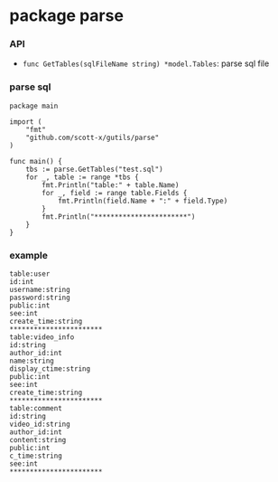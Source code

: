 # package parse

### API
- `func GetTables(sqlFileName string) *model.Tables`: parse sql file

### parse sql

```golang
package main

import (
	"fmt"
	"github.com/scott-x/gutils/parse"
)

func main() {
	tbs := parse.GetTables("test.sql")
	for _, table := range *tbs {
		fmt.Println("table:" + table.Name)
		for _, field := range table.Fields {
			fmt.Println(field.Name + ":" + field.Type)
		}
		fmt.Println("***********************")
	}
}
```
### example

```
table:user
id:int
username:string
password:string
public:int
see:int
create_time:string
***********************
table:video_info
id:string
author_id:int
name:string
display_ctime:string
public:int
see:int
create_time:string
***********************
table:comment
id:string
video_id:string
author_id:int
content:string
public:int
c_time:string
see:int
***********************
```